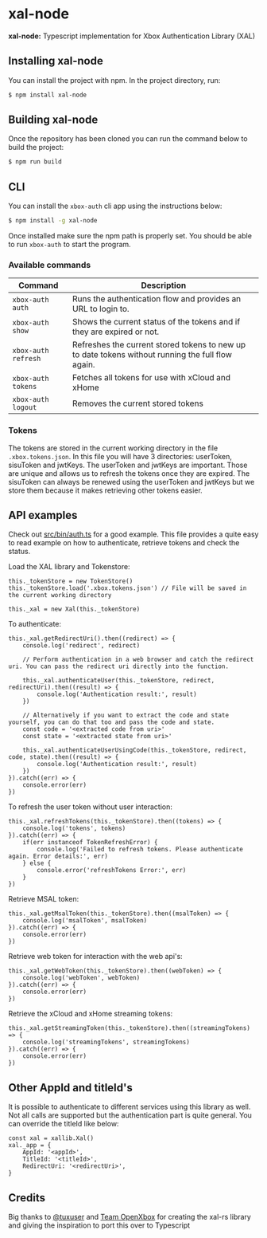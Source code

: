# xal-node

**xal-node:** Typescript implementation for Xbox Authentication Library (XAL)

## Installing xal-node

You can install the project with npm. In the project directory, run:

```sh
$ npm install xal-node
```

## Building xal-node

Once the repository has been cloned you can run the command below to build the project:

```sh
$ npm run build
```

## CLI

You can install the `xbox-auth` cli app using the instructions below:

```sh
$ npm install -g xal-node
```

Once installed make sure the npm path is properly set. You should be able to run `xbox-auth` to start the program.

### Available commands

| Command | Description |
|---------|-------------|
| `xbox-auth auth` | Runs the authentication flow and provides an URL to login to. |
| `xbox-auth show` | Shows the current status of the tokens and if they are expired or not. |
| `xbox-auth refresh` | Refreshes the current stored tokens to new up to date tokens without running the full flow again. |
| `xbox-auth tokens` | Fetches all tokens for use with xCloud and xHome |
| `xbox-auth logout` | Removes the current stored tokens | 

### Tokens

The tokens are stored in the current working directory in the file `.xbox.tokens.json`. In this file you will have 3 directories: userToken, sisuToken and jwtKeys.
The userToken and jwtKeys are important. Those are unique and allows us to refresh the tokens once they are expired. The sisuToken can always be renewed using the userToken and jwtKeys but we store them because it makes retrieving other tokens easier.

## API examples

Check out [src/bin/auth.ts](src/bin/auth.ts) for a good example. This file provides a quite easy to read example on how to authenticate, retrieve tokens and check the status.

Load the XAL library and Tokenstore:

    this._tokenStore = new TokenStore()
    this._tokenStore.load('.xbox.tokens.json') // File will be saved in the current working directory

    this._xal = new Xal(this._tokenStore)

To authenticate:

    this._xal.getRedirectUri().then((redirect) => {
        console.log('redirect', redirect)

        // Perform authentication in a web browser and catch the redirect uri. You can pass the redirect uri directly into the function.

        this._xal.authenticateUser(this._tokenStore, redirect, redirectUri).then((result) => {
            console.log('Authentication result:', result)
        })

        // Alternatively if you want to extract the code and state yourself, you can do that too and pass the code and state.
        const code = '<extracted code from uri>'
        const state = '<extracted state from uri>'

        this._xal.authenticateUserUsingCode(this._tokenStore, redirect, code, state).then((result) => {
            console.log('Authentication result:', result)
        })
    }).catch((err) => {
        console.error(err)
    })

To refresh the user token without user interaction:

    this._xal.refreshTokens(this._tokenStore).then((tokens) => {
        console.log('tokens', tokens)
    }).catch((err) => {
        if(err instanceof TokenRefreshError) {
            console.log('Failed to refresh tokens. Please authenticate again. Error details:', err)
        } else {
            console.error('refreshTokens Error:', err)
        }
    })

Retrieve MSAL token:

    this._xal.getMsalToken(this._tokenStore).then((msalToken) => {
        console.log('msalToken', msalToken)
    }).catch((err) => {
        console.error(err)
    })

Retrieve web token for interaction with the web api's:

    this._xal.getWebToken(this._tokenStore).then((webToken) => {
        console.log('webToken', webToken)
    }).catch((err) => {
        console.error(err)
    })

Retrieve the xCloud and xHome streaming tokens:

    this._xal.getStreamingToken(this._tokenStore).then((streamingTokens) => {
        console.log('streamingTokens', streamingTokens)
    }).catch((err) => {
        console.error(err)
    })


## Other AppId and titleId's

It is possible to authenticate to different services using this library as well. Not all calls are supported but the authentication part is quite general. 
You can override the titleId like below:

    const xal = xallib.Xal()
    xal._app = {
        AppId: '<appId>',
        TitleId: '<titleId>',
        RedirectUri: '<redirectUri>',
    }

## Credits

Big thanks to [@tuxuser](https://github.com/tuxuser) and [Team OpenXbox](https://github.com/OpenXbox) for creating the xal-rs library and giving the inspiration to port this over to Typescript